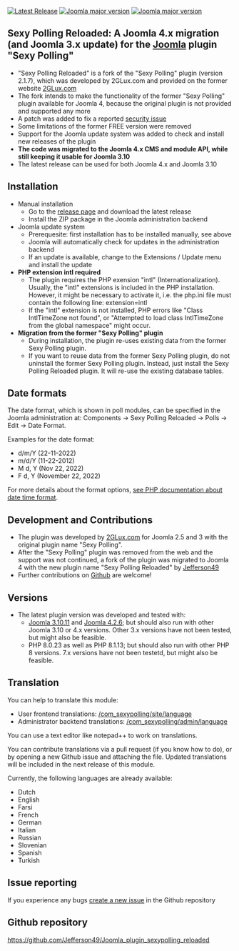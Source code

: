 [![Latest Release](https://img.shields.io/github/v/release/Jefferson49/Joomla_plugin_sexypolling_reloaded?display_name=tag)](https://github.com/Jefferson49/Joomla_plugin_sexypolling_reloaded/releases/latest)
[![Joomla major version](https://img.shields.io/badge/joomla-v3.x-green)](https://downloads.joomla.org/cms/joomla3)
[![Joomla major version](https://img.shields.io/badge/joomla-v4.x-green)](https://downloads.joomla.org/cms/joomla4)
## Sexy Polling Reloaded: A Joomla 4.x migration (and Joomla 3.x update) for the [Joomla](https://www.joomla.org/) plugin "Sexy Polling" 
+ "Sexy Polling Reloaded" is a fork of the "Sexy Polling" plugin (version 2.1.7), which was developed by 2GLux.com and provided on the former website [2GLux.com](https://web.archive.org/web/20211215150923/https://2glux.com/projects/sexypolling)
+ The fork intends to make the functionality of the former "Sexy Polling" plugin available for Joomla 4, because the original plugin is not provided and supported any more
+ A patch was added to fix a reported [security issue](https://www.exploit-db.com/exploits/50927)
+ Some limitations of the former FREE version were removed
+ Support for the Joomla update system was added to check and install new releases of the plugin
+ **The code was migrated to the Joomla 4.x CMS and module API, while still keeping it usable for Joomla 3.10**
+ The latest release can be used for both Joomla 4.x and Joomla 3.10

##  Installation
+ Manual installation
    + Go to the [release page](https://github.com/Jefferson49/Joomla_plugin_sexypolling_reloaded/releases) and download the latest release
    + Install the ZIP package in the Joomla administration backend
+ Joomla update system
    + Prerequesite: first installation has to be installed manually, see above
    + Joomla will automatically check for updates in the administration backend
    + If an update is available, change to the Extensions / Update menu and install the update 
+ **PHP extension intl required**
   + The plugin requires the PHP exension "intl" (Internationalization). Usually, the "intl" extensions is included in the PHP installation. However, it might be necessary to activate it, i.e. the php.ini file must contain the following line: extension=intl
   + If the "intl" extension is not installed, PHP errors like "Class IntlTimeZone not found", or "Attempted to load class IntlTimeZone from the global namespace" might occur.
+ **Migration from the former "Sexy Polling" plugin**
    + During installation, the plugin re-uses existing data from the former Sexy Polling plugin. 
    + If you want to reuse data from the former Sexy Polling plugin, do not uninstall the former Sexy Polling plugin. Instead, just install the Sexy Polling Reloaded plugin. It will re-use the existing database tables.
##  Date formats
The date format, which is shown in poll modules, can be specified in the Joomla administration at: Components -> Sexy Polling Reloaded -> Polls -> Edit -> Date Format.

Examples for the date format: 
+ d/m/Y (22-11-2022)
+ m/d/Y (11-22-2012)
+ M d, Y (Nov 22, 2022)
+ F d, Y (November 22, 2022)

For more details about the format options, [see PHP documentation about date time format](https://www.php.net/manual/en/datetime.format.php).

## Development and Contributions
+ The plugin was developed by [2GLux.com](2GLux.com) for Joomla 2.5 and 3 with the original plugin name "Sexy Polling".
+ After the "Sexy Polling" plugin was removed from the web and the support was not continued, a fork of the plugin was migrated to Joomla 4 with the new plugin name "Sexy Polling Reloaded" by [Jefferson49](https://github.com/Jefferson49)
+ Further contributions on [Github](https://github.com/Jefferson49/Joomla_plugin_sexypolling_reloaded) are welcome!

##  Versions 
+ The latest plugin version was developed and tested with: 
    + [Joomla 3.10.11](https://downloads.joomla.org/cms/joomla3) and [Joomla 4.2.6](https://downloads.joomla.org/cms/joomla4); but should also run with other Joomla 3.10 or 4.x versions. Other 3.x versions have not been tested, but might also be feasible.
    + PHP 8.0.23 as well as PHP 8.1.13; but should also run with other PHP 8 versions. 7.x versions have not been testetd, but might also be feasible.

## Translation
You can help to translate this module:
+ User frontend translations: [/com_sexypolling/site/language](https://github.com/Jefferson49/Joomla_plugin_sexypolling_reloaded/tree/joomla_4.x/com_sexypolling/site/language)
+ Administrator backtend translations: [/com_sexypolling/admin/language](https://github.com/Jefferson49/Joomla_plugin_sexypolling_reloaded/tree/joomla_4.x/com_sexypolling/admin/language)  

You can use a text editor like notepad++ to work on translations.

You can contribute translations via a pull request (if you know how to do), or by opening a new Github issue and attaching the file. Updated translations will be included in the next release of this module.

Currently, the following languages are already available:
+ Dutch
+ English
+ Farsi
+ French
+ German
+ Italian
+ Russian
+ Slovenian
+ Spanish
+ Turkish

## Issue reporting
If you experience any bugs [create a new issue](https://github.com/Jefferson49/Joomla_plugin_sexypolling_reloaded/issues) in the Github repository
##  Github repository  
https://github.com/Jefferson49/Joomla_plugin_sexypolling_reloaded

